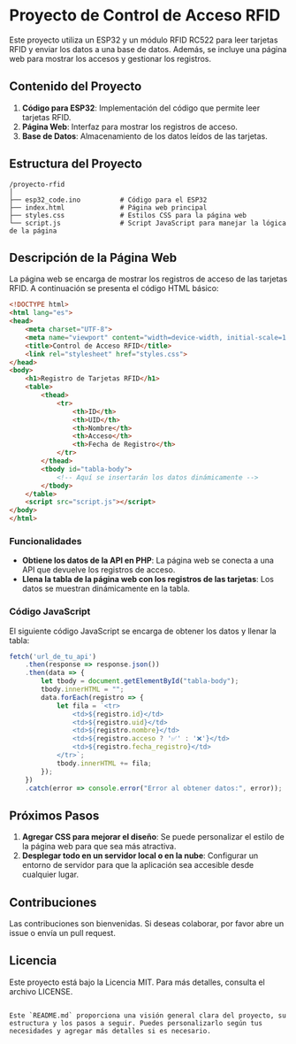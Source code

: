 # Proyecto de Control de Acceso RFID

Este proyecto utiliza un ESP32 y un módulo RFID RC522 para leer tarjetas RFID y enviar los datos a una base de datos. Además, se incluye una página web para mostrar los accesos y gestionar los registros.

## Contenido del Proyecto

1. **Código para ESP32**: Implementación del código que permite leer tarjetas RFID.
2. **Página Web**: Interfaz para mostrar los registros de acceso.
3. **Base de Datos**: Almacenamiento de los datos leídos de las tarjetas.

## Estructura del Proyecto

```
/proyecto-rfid
│
├── esp32_code.ino          # Código para el ESP32
├── index.html              # Página web principal
├── styles.css              # Estilos CSS para la página web
└── script.js               # Script JavaScript para manejar la lógica de la página
```

## Descripción de la Página Web

La página web se encarga de mostrar los registros de acceso de las tarjetas RFID. A continuación se presenta el código HTML básico:

```html
<!DOCTYPE html>
<html lang="es">
<head>
    <meta charset="UTF-8">
    <meta name="viewport" content="width=device-width, initial-scale=1.0">
    <title>Control de Acceso RFID</title>
    <link rel="stylesheet" href="styles.css">
</head>
<body>
    <h1>Registro de Tarjetas RFID</h1>
    <table>
        <thead>
            <tr>
                <th>ID</th>
                <th>UID</th>
                <th>Nombre</th>
                <th>Acceso</th>
                <th>Fecha de Registro</th>
            </tr>
        </thead>
        <tbody id="tabla-body">
            <!-- Aquí se insertarán los datos dinámicamente -->
        </tbody>
    </table>
    <script src="script.js"></script>
</body>
</html>
```

### Funcionalidades

- **Obtiene los datos de la API en PHP**: La página web se conecta a una API que devuelve los registros de acceso.
- **Llena la tabla de la página web con los registros de las tarjetas**: Los datos se muestran dinámicamente en la tabla.

### Código JavaScript

El siguiente código JavaScript se encarga de obtener los datos y llenar la tabla:

```javascript
fetch('url_de_tu_api')
    .then(response => response.json())
    .then(data => {
        let tbody = document.getElementById("tabla-body");
        tbody.innerHTML = "";
        data.forEach(registro => {
            let fila = `<tr>
                <td>${registro.id}</td>
                <td>${registro.uid}</td>
                <td>${registro.nombre}</td>
                <td>${registro.acceso ? '✅' : '❌'}</td>
                <td>${registro.fecha_registro}</td>
            </tr>`;
            tbody.innerHTML += fila;
        });
    })
    .catch(error => console.error("Error al obtener datos:", error));
```

## Próximos Pasos

1. **Agregar CSS para mejorar el diseño**: Se puede personalizar el estilo de la página web para que sea más atractiva.
2. **Desplegar todo en un servidor local o en la nube**: Configurar un entorno de servidor para que la aplicación sea accesible desde cualquier lugar.

## Contribuciones

Las contribuciones son bienvenidas. Si deseas colaborar, por favor abre un issue o envía un pull request.

## Licencia

Este proyecto está bajo la Licencia MIT. Para más detalles, consulta el archivo LICENSE.
```

Este `README.md` proporciona una visión general clara del proyecto, su estructura y los pasos a seguir. Puedes personalizarlo según tus necesidades y agregar más detalles si es necesario.

